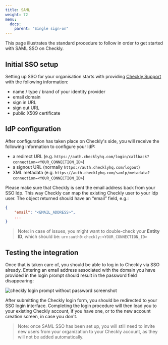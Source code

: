 ```yaml
---
title: SAML
weight: 72
menu:
  docs:
    parent: "Single sign-on"
---
```


This page illustrates the standard procedure to follow in order to get started with SAML SSO on Checkly.

## Initial SSO setup

Setting up SSO for your organisation starts with providing [Checkly Support](mailto:support@checklyhq.com) with the following information:

- name / type / brand of your identity provider
- email domain
- sign in URL
- sign out URL
- public X509 certificate

## IdP configuration

After configuration has taken place on Checkly's side, you will receive the following information to configure your IdP:

- a redirect URL (e.g. `https://auth.checklyhq.com/login/callback?connection=<YOUR_CONNECTION_ID>`)
- a signout URL (normally `https://auth.checklyhq.com/logout`)
- XML metadata (e.g. `https://auth.checklyhq.com/samlp/metadata?connection=<YOUR_CONNECTION_ID>`)

Please make sure that Checkly is sent the email address back from your SSO Idp. This way Checkly can map the existing Checkly user to your Idp user. The object returned should have an “email” field, e.g.:

```json
{
	"email": "<EMAIL_ADDRESS>",
	...
}
```

> Note: in case of issues, you might want to double-check your **Entity ID**, which should be: `urn:auth0:checkly:<YOUR_CONNECTION_ID>`

## Testing the integration

Once that is taken care of, you should be able to log in to Checkly via SSO already. Entering an email address associated with the domain you have provided in the login prompt should result in the password field disappearing:

![checkly login prompt without password screenshot](/docs/images/single-sign-on/checkly-login-prompt-sso.png)

After submitting the Checkly login form, you should be redirected to your SSO login interface. Completing the login procedure will then lead you to your existing Checkly account, if you have one, or to the new account creation screen, in case you don't.

> Note: once SAML SSO has been set up, you will still need to invite new users from your organization to your Checkly account, as they will not be added automatically.